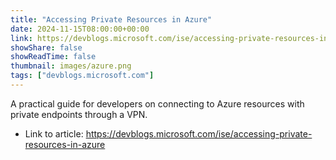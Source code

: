 ```yaml
---
title: "Accessing Private Resources in Azure"
date: 2024-11-15T08:00:00+00:00
link: https://devblogs.microsoft.com/ise/accessing-private-resources-in-azure
showShare: false
showReadTime: false
thumbnail: images/azure.png
tags: ["devblogs.microsoft.com"]
---
```

A practical guide for developers on connecting to Azure resources with private endpoints through a VPN.

- Link to article: https://devblogs.microsoft.com/ise/accessing-private-resources-in-azure